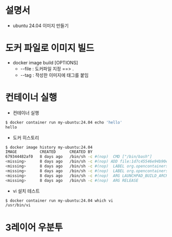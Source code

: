 # 설명서
- ubuntu 24.04 이미지 만들기

# 도커 파일로 이미지 빌드
- docker image build [OPTIONS]
    + --file : 도커파일 지정 ==> .
    + --tag : 작성한 이미지에 태그를 붙임

# 컨테이너 실행
- 컨테이너 실행
```bash
$ docker container run my-ubuntu:24.04 echo 'hello'
hello
```

- 도커 히스토리
```bash
$ docker image history my-ubuntu:24.04
IMAGE          CREATED      CREATED BY                                       SIZE      COMMENT
679344482af0   8 days ago   /bin/sh -c #(nop)  CMD ["/bin/bash"]             0B
<missing>      8 days ago   /bin/sh -c #(nop) ADD file:1d7c45546e94b90e9…   87.6MB
<missing>      8 days ago   /bin/sh -c #(nop)  LABEL org.opencontainers.…   0B
<missing>      8 days ago   /bin/sh -c #(nop)  LABEL org.opencontainers.…   0B
<missing>      8 days ago   /bin/sh -c #(nop)  ARG LAUNCHPAD_BUILD_ARCH      0B
<missing>      8 days ago   /bin/sh -c #(nop)  ARG RELEASE                   0B
```

- vi 설치 테스트
```bash
$ docker container run my-ubuntu:24.04 which vi
/usr/bin/vi
```

# 3레이어 우분투
```